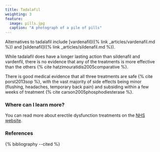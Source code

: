 ```yaml
---
title: Tadalafil
weighting: 3
feature:
  image: pills.jpg
  caption: "A photograph of a pile of pills"
---
```


Alternatives to tadalafil include [vardenafil]({% link _articles/vardenafil.md %}) and [sildenafil]({% link _articles/sildenafil.md %}). 

While tadalafil does have a longer lasting action than sildenafil and vardenfil, there is no evidence that any of the treatments is more effective than the others {% cite hatzimouratidis2005comparative %}.

There is good medical evidence that all three treatments are safe {% cite porst2013sop %}, with the vast majority of side effects being minor (flushing, headaches, temporary back pain) and subsiding within a few weeks of treatment {% cite carson2005phosphodiesterase %}.

### Where can I learn more?

You can read more about erectile dysfunction treatments on the [NHS website](http://www.nhs.uk/Conditions/Erectile-dysfunction/Pages/Treatment.aspx).

### References

{% bibliography --cited %}